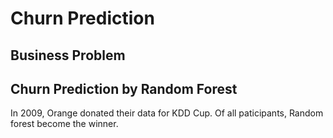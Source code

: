 # Churn Prediction


## Business Problem


## Churn Prediction by Random Forest

In 2009, Orange donated their data for KDD Cup. Of all paticipants, Random forest become the winner.

### 

